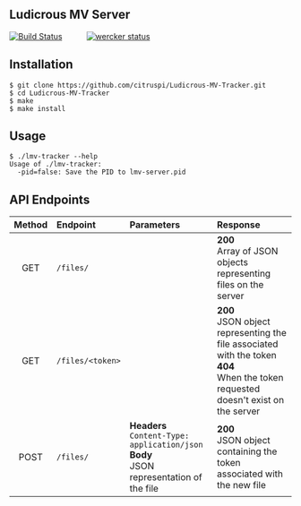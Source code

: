 ## Ludicrous MV Server

[![Build Status](https://travis-ci.org/Ludicrous-MV/server.svg?branch=master)](https://travis-ci.org/Ludicrous-MV/server)
&nbsp;&nbsp;&nbsp;&nbsp;&nbsp;&nbsp;&nbsp;&nbsp;&nbsp;&nbsp;[![wercker status](https://app.wercker.com/status/037ce014d4ef61782a039dad204b2349/s "wercker status")](https://app.wercker.com/project/bykey/037ce014d4ef61782a039dad204b2349)

## Installation

    $ git clone https://github.com/citruspi/Ludicrous-MV-Tracker.git
    $ cd Ludicrous-MV-Tracker
    $ make
    $ make install

## Usage

    $ ./lmv-tracker --help
    Usage of ./lmv-tracker:
      -pid=false: Save the PID to lmv-server.pid

## API Endpoints


| Method | Endpoint | Parameters | Response |
|:------:|:---------|:-----|:---------|
| GET | `/files/` | | __200__<br>Array of JSON objects representing files on the server |
| GET | `/files/<token>` | | __200__<br>JSON object representing the file associated with the token<br>__404__<br>When the token requested doesn't exist on the server|
| POST | `/files/` | __Headers__<br>`Content-Type: application/json`<br>__Body__<br>JSON representation of the file | __200__<br>JSON object containing the token associated with the new file |
